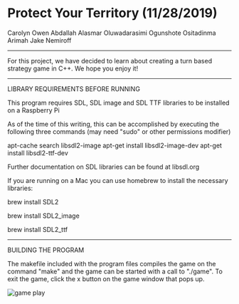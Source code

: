 # Protect Your Territory (11/28/2019)

Carolyn Owen
Abdallah Alasmar
Oluwadarasimi Ogunshote
Ositadinma Arimah
Jake Nemiroff

-----------------------------------------------------------------------------------------------------------------------------------------
For this project, we have decided to learn about creating a turn based strategy game in C++. We hope you enjoy it!

-----------------------------------------------------------------------------------------------------------------------------------------
LIBRARY REQUIREMENTS BEFORE RUNNING

This program requires SDL, SDL image and SDL TTF libraries to be installed on a Raspberry Pi

As of the time of this writing, this can be accomplished by executing the following three commands (may need "sudo" or other 
permissions modifier)

apt-cache search libsdl2-image
apt-get install libsdl2-image-dev
apt-get install libsdl2-ttf-dev

Further documentation on SDL libraries can be found at libsdl.org

If you are running on a Mac you can use homebrew to install the necessary libraries:

brew install SDL2

brew install SDL2_image

brew install SDL2_ttf

-----------------------------------------------------------------------------------------------------------------------------------------

BUILDING THE PROGRAM

The makefile included with the program files compiles the game on the command "make" and the game can be started with a call to "./game". 
To exit the game, click the x button on the game window that pops up. 

![game play](https://github.com/jakenemiroff/Protect_Your_Territory/blob/master/game_play.png)
